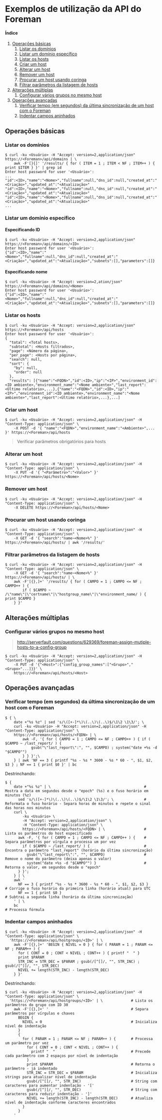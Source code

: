 # Exemplos de utilização da API do Foreman

#### Índice

1. [Operações básicas](#operações-básicas)
	1. [Listar os domínios](#listar-os-domínios)
	1. [Listar um domínio específico](#listar-um-domínio-específico)
	1. [Listar os hosts](#listar-os-hosts)
	1. [Criar um host](#criar-um-host)
	1. [Alterar um host](#alterar-um-host)
	1. [Remover um host](#remover-um-host)
	1. [Procurar um host usando coringa](#procurar-um-host-usando-coringa)
	1. [Filtrar parâmetros da listagem de hosts](#filtrar-parâmetros-da-listagem-de-hosts)
1. [Alterações múltiplas](#alterações-múltiplas)
	1. [Configurar vários grupos no mesmo host](#configurar-vários-grupos-no-mesmo-host)
1. [Operações avançadas](#operações-avançadas)
	1. [Verificar tempo (em segundos) da última sincronização de um host com o Foreman](#verificar-tempo-em-segundos-da-última-sincronização-de-um-host-com-o-foreman)
	1. [Indentar campos aninhados](#indentar-campos-aninhados)

## Operações básicas

### Listar os domínios

```
$ curl -ku <Usuário> -H "Accept: version=2,application/json" https://<Foreman>/api/domains | \
	awk -F'[}{]' '/results/ { for ( ITEM = 1 ; ITEM < NF ; ITEM++ ) { print $ITEM } }' | grep id
Enter host password for user '<Usuário>':
...
"id":<ID>,"name":"<Nome>","fullname":null,"dns_id":null,"created_at":"<Criação>","updated_at":"<Atualização>"
"id":<ID>,"name":"<Nome>","fullname":null,"dns_id":null,"created_at":"<Criação>","updated_at":"<Atualização>"
"id":<ID>,"name":"<Nome>","fullname":null,"dns_id":null,"created_at":"<Criação>","updated_at":"<Atualização>"
...
```

### Listar um domínio específico

#### Especificando ID

```
$ curl -ku <Usuário> -H "Accept: version=2,application/json" https://<Foreman>/api/domains/<ID>
Enter host password for user '<Usuário>':
{"id":<ID>,"name":"<Nome>","fullname":null,"dns_id":null,"created_at":"<Criação>","updated_at":"<Atualização>","subnets":[],"parameters":[]}
```

#### Especificando nome

```
$ curl -ku <Usuário> -H "Accept: version=2,ation/json" https://<Foreman>/api/domains/<Nome>
Enter host password for user '<Usuário>':
{"id":<ID>,"name":"<Nome>","fullname":null,"dns_id":null,"created_at":"<Criação>","updated_at":"<Atualização>","subnets":[],"parameters":[]}
```

### Listar os hosts

```
$ curl -ku <Usuário> -H "Accept: version=2,application/json" https://<Foreman>/api/hosts
Enter host password for user '<Usuário>':
{
  "total": <Total hosts>,
  "subtotal": <Hosts filtrados>,
  "page": <Número da página>,
  "per_page": <Hosts por página>,
  "search": null,
  "sort": {
    "by": null,
    "order": null
  },
  "results": [{"name":"<FQDN>","id":<ID>,"ip":"<IP>","environment_id":<ID ambiente>,"environment_name":"<Nome ambiente>","last_report":<Último relatório>,...},{"name":"<FQDN>","id":<ID>,"ip":"<IP>","environment_id":<ID ambiente>,"environment_name":"<Nome ambiente>","last_report":<Último relatório>,...},...]
```

### Criar um host

```
$ curl -ku <Usuário> -H "Accept: version=2,application/json" -H "Content-Type: application/json" \
	-X POST -d '{ "name":"<FQDN>","environment_name":"<Ambiente>",... }' https://<Foreman>/api/hosts
```

> Verificar parâmetros obrigatórios para hosts

### Alterar um host

```
$ curl -ku <Usuário> -H "Accept: version=2,application/json" -H "Content-Type: application/json" \
	-X PUT -d '{ "<Parâmetro>":"<Valor>" }' https://<Foreman>/api/hosts/<Nome>
```

### Remover um host

```
$ curl -ku <Usuário> -H "Accept: version=2,application/json" -H "Content-Type: application/json" \
	-X DELETE https://<Foreman>/api/hosts/<Nome>
```

### Procurar um host usando coringa

```
$ curl -ku <Usuário> -H "Accept: version=2,application/json" -H "Content-Type: application/json" \
	-X GET -d '{ "search":"name~<Nome>%" }' https://<Foreman>/api/hosts/ | awk '/results/'
```

### Filtrar parâmetros da listagem de hosts

```
$ curl -ku <Usuário> -H "Accept: version=2,application/json" -H "Content-Type: application/json" \
	-X GET -d '{ "search":"name~<Nome>%" }' https://<Foreman>/api/hosts/ | \
	awk -F'[{},]+' '/results/ { for ( CAMPO = 1 ; CAMPO <= NF ; CAMPO++ ) {
		if ( $CAMPO ~ /\"name\"|\"certname\"|\"hostgroup_name\"|\"environment_name/ ) { print $CAMPO }
	} }'
```

## Alterações múltiplas

### Configurar vários grupos no mesmo host

> http://serverfault.com/questions/629369/foreman-assign-mutiple-hosts-to-a-config-group

```
$ curl -ku <Usuário> -H "Accept: version=2,application/json" -H "Content-Type: application/json" \
	-X PUT -d '{"<Host>":{"config_group_names":["<Grupo>","<Grupo>"...]}}' \
	https://<Foreman>/api/hosts/<Host>
```

## Operações avançadas

### Verificar tempo (em segundos) da última sincronização de um host com o Foreman

```
$ { \
	date +"%s %z" | sed 's/\([+-]*\)\(..\)\(..\)$/\1\2 \1\3/'; \
	curl -ku <Usuário> -H "Accept: version=2,application/json" -H "Content-Type: application/json" \
	https://<Foreman>/api/hosts/<FQDN> | \
		awk -F, '{ for ( CAMPO = 1 ; CAMPO <= NF ; CAMPO++ ) { if ( $CAMPO ~ /last_report/ ) {
			gsub("\"last_report\":", "", $CAMPO) ; system("date +%s -d "$CAMPO"")
		} } }';\
	} | awk 'NF == 3 { printf "%s - %s * 3600 - %s * 60 - ", $1, $2, $3 } ; NF == 1 { print $0 }' | bc
```

Destrinchando:

```
$ {
    date +"%s %z" | \                                         	# Mostra a data em segundos desde o "epoch" (%s) e o fuso horário em minutos (%z)
      sed 's/\([+-]*\)\(..\)\(..\)$/\1\2 \1\3/'; \            	# Reformata o fuso horário - Separa horas de minutos e repete o sinal das horas nos minutos
    curl \
        -ku <Usuário> \
        -H "Accept: version=2,application/json" \
        -H "Content-Type: application/json" \
        https://<Foreman>/api/hosts/<FQDN> | \                	# Lista os parâmetros do host especificado
      awk -F, '{ for ( CAMPO = 1 ; CAMPO <= NF ; CAMPO++ ) {  	# Separa parâmetros por vírgula e processa um por vez
        if ( $CAMPO ~ /last_report/ ) {                       	# Encontra o parâmetro "last_report" (horário da última sincronização)
          gsub("\"last_report\":", "", $CAMPO)                	# Remove o nome do parâmetro (deixa apenas o valor)
          system("date +%s -d "$CAMPO"") }                    	# Retorna o valor, em segundos desde o "epoch"
      } }';
	} | \
    awk '
      NF == 3 { printf "%s - %s * 3600 - %s * 60 - ", $1, $2, $3 }    # Corrige o fuso horário da primeira linha (horário atual) para UTC
      NF == 1 { print $0 }                                            # Subtrai a segunda linha (horário da última sincronização)
    ' | \
    bc                                                              	# Processa fórmula
```

### Indentar campos aninhados

```
$ curl -ku <Usuário> -H "Accept: version=2,application/json" -H "Content-Type: application/json" \
  'https://<Foreman>/api/hostgroups/<ID>' | \
    awk -F'[{},]+' 'BEGIN { NIVEL = 0 } { for ( PARAM = 1 ; PARAM <= NF ; PARAM++ ) {
      for ( CONT = 0 ; CONT < NIVEL ; CONT++ ) { printf "  " }
      print $PARAM
      STR_INC = STR_DEC = $PARAM ; gsub(/[^[]/, "", STR_INC) ; gsub(/[^]]/, "", STR_DEC)
      NIVEL += length(STR_INC) - length(STR_DEC)
    } }'
```

Destrinchando:

```
$ curl -ku <Usuário> -H "Accept: version=2,application/json" -H "Content-Type: application/json" \
  'https://<Foreman>/api/hostgroups/<ID>' | \             # Lista os parâmetros do grupo com ID 30
    awk -F'[{},]+' '                                      # Separa parâmetros por vírgulas e chaves
      BEGIN {
        NIVEL = 0                                         # Inicializa nível de indentação
      }
      {
        for ( PARAM = 1 ; PARAM <= NF ; PARAM++ ) {       # Processa um parâmetro por vez
          for ( CONT = 0 ; CONT < NIVEL ; CONT++ ) {
            printf "  "                                   # Precede cada parâmetro com 2 espaços por nível de indentação
          }
          print $PARAM                                    # Retorna o parâmetro - já indentado
          STR_INC = STR_DEC = $PARAM                      # Inicializa strings para atualizar nível de indentação
          gsub(/[^[]/, "", STR_INC)                       # String com caracteres para aumentar indentação - '['
          gsub(/[^]]/, "", STR_DEC)                       # String com caracteres para reduzir indentação - ']'
          NIVEL += length(STR_INC) - length(STR_DEC)      # Atualiza nível de indentação conforme caracteres encontrados
        }
      }
    '
```
